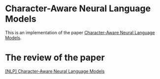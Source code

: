 # Character-Aware Neural Language Models

This is an implementation of the paper [Character-Aware Neural Language Models](https://arxiv.org/pdf/1508.06615.pdf).

# The review of the paper

[[NLP] Character-Aware Neural Language Models](https://lee-soohyun.tistory.com/186)
